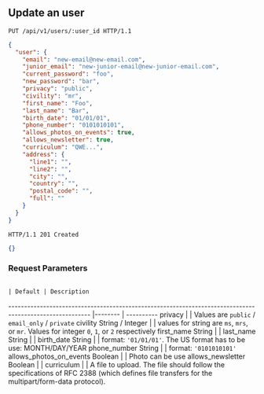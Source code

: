 ## Update an user

```http
PUT /api/v1/users/:user_id HTTP/1.1
```

```json
{
  "user": {
    "email": "new-email@new-email.com",
    "junior_email": "new-junior-email@new-junior-email.com",
    "current_password": "foo",
    "new_password": "bar",
    "privacy": "public",
    "civility": "mr",             
    "first_name": "Foo",             
    "last_name": "Bar",              
    "birth_date": "01/01/01",             
    "phone_number": "0101010101",           
    "allows_photos_on_events": true,
    "allows_newsletter": true,
    "curriculum": "QWE...",
    "address": {
      "line1": "",
      "line2": "",
      "city": "",
      "country": "",
      "postal_code": "",
      "full": ""
    }
  }
}
```

```http
HTTP/1.1 201 Created
```

```json
{}
```

### Request Parameters
                                                                                                         | Default | Description
-------------------------------------------------------------------------------------------------------- |-------- | ----------
privacy | | Values are `public` / `email_only` / `private`
civility                         <span class="details">String / Integer</span>                           |         | values for string are `ms`, `mrs`, or `mr`. Values for integer `0`, `1`, or `2` respectively
first_name                       <span class="details">String</span>                                     |         |
last_name                        <span class="details">String</span>                                     |         |
birth_date                       <span class="details">String</span>                                     |         | format: `'01/01/01'`. The US format has to be use: MONTH/DAY/YEAR
phone_number                     <span class="details">String</span>                                     |         | format: `'0101010101'`
allows_photos_on_events          <span class="details">Boolean</span>                                    |         | Photo can be use
allows_newsletter                <span class="details">Boolean</span>                                    |         |
curriculum                                                                                               |         | A file to upload. The file should follow the specifications of RFC 2388 (which defines file transfers for the multipart/form-data protocol).
